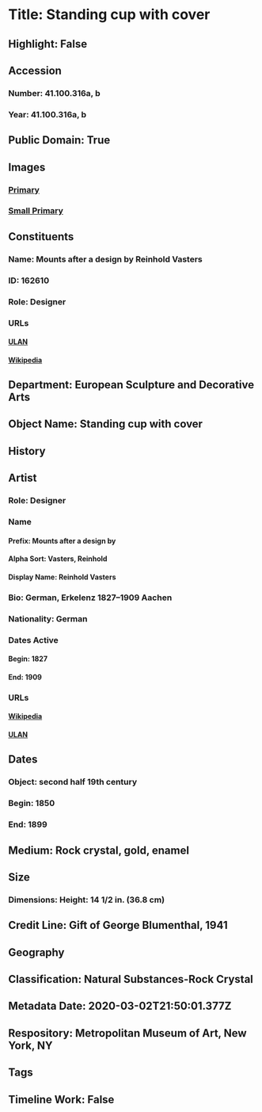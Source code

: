 # Title: Standing cup with cover
## Highlight: False
## Accession
### Number: 41.100.316a, b
### Year: 41.100.316a, b
## Public Domain: True
## Images
### [Primary](https://images.metmuseum.org/CRDImages/es/original/ES1224.jpg)
### [Small Primary](https://images.metmuseum.org/CRDImages/es/web-large/ES1224.jpg)
## Constituents
### Name: Mounts after a design by Reinhold Vasters
### ID: 162610
### Role: Designer
### URLs
#### [ULAN](http://vocab.getty.edu/page/ulan/500109723)
#### [Wikipedia](https://www.wikidata.org/wiki/Q2141574)
## Department: European Sculpture and Decorative Arts
## Object Name: Standing cup with cover
## History
## Artist
### Role: Designer
### Name
#### Prefix: Mounts after a design by
#### Alpha Sort: Vasters, Reinhold
#### Display Name: Reinhold Vasters
### Bio: German, Erkelenz 1827–1909 Aachen
### Nationality: German
### Dates Active
#### Begin: 1827
#### End: 1909
### URLs
#### [Wikipedia](https://www.wikidata.org/wiki/Q2141574)
#### [ULAN](http://vocab.getty.edu/page/ulan/500109723)
## Dates
### Object: second half 19th century
### Begin: 1850
### End: 1899
## Medium: Rock crystal, gold, enamel
## Size
### Dimensions: Height: 14 1/2 in. (36.8 cm)
## Credit Line: Gift of George Blumenthal, 1941
## Geography
## Classification: Natural Substances-Rock Crystal
## Metadata Date: 2020-03-02T21:50:01.377Z
## Respository: Metropolitan Museum of Art, New York, NY
## Tags
## Timeline Work: False